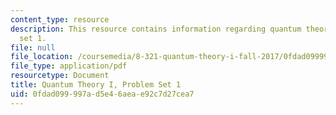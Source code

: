 ```yaml
---
content_type: resource
description: This resource contains information regarding quantum theory I, problem
  set 1.
file: null
file_location: /coursemedia/8-321-quantum-theory-i-fall-2017/0fdad099997ad5e46aeae92c7d27cea7_MIT8_321F17_Pset1.pdf
file_type: application/pdf
resourcetype: Document
title: Quantum Theory I, Problem Set 1
uid: 0fdad099-997a-d5e4-6aea-e92c7d27cea7
---
```

